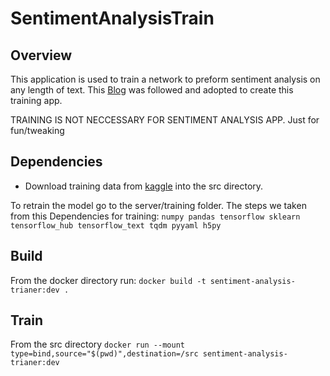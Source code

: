# SentimentAnalysisTrain

## Overview
This application is used to train a network to preform sentiment analysis on any length of text. This [Blog](https://www.curiousily.com/posts/sentiment-analysis-with-tensorflow-2-and-keras-using-python/) was followed and adopted to create this training app. 

TRAINING IS NOT NECCESSARY FOR SENTIMENT ANALYSIS APP. Just for fun/tweaking


## Dependencies
- Download training data from [kaggle](https://www.kaggle.com/jiashenliu/515k-hotel-reviews-data-in-europe) into the src directory. 

To retrain the model go to the server/training folder. The steps we taken from this 
Dependencies for training: `numpy pandas tensorflow sklearn tensorflow_hub tensorflow_text tqdm pyyaml h5py`

## Build

From the docker directory run: `docker build -t sentiment-analysis-trianer:dev .`

## Train

From the src directory `docker run --mount type=bind,source="$(pwd)",destination=/src sentiment-analysis-trianer:dev`